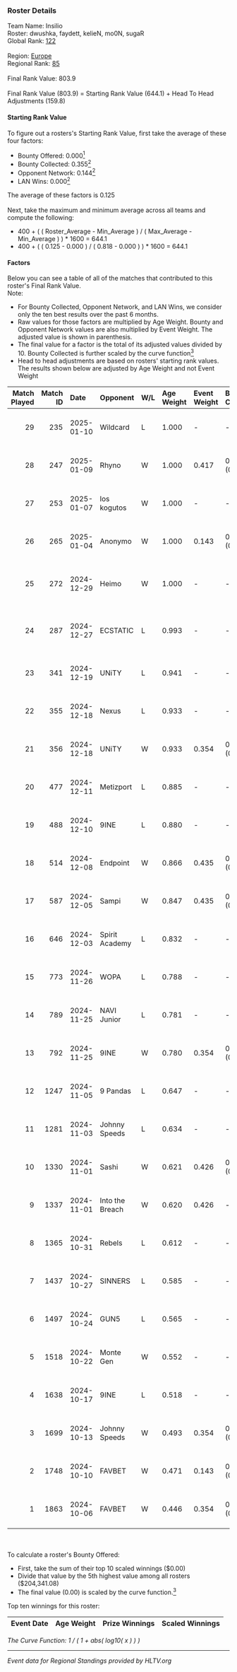 ### Roster Details<br />
Team Name: Insilio<br />
Roster: dwushka, faydett, kelieN, mo0N, sugaR<br />
Global Rank: [122](../../standings_global_2025_01_27.md)<br />
<br />
Region: [Europe]( ../../standings_europe_2025_01_27.md)<br />
Regional Rank: [85]( ../../standings_europe_2025_01_27.md)<br />
<br />
Final Rank Value:  803.9<br />
<br />
Final Rank Value (803.9) = Starting Rank Value (644.1) + Head To Head Adjustments (159.8)<br />

#### Starting Rank Value<br />
To figure out a rosters's Starting Rank Value, first take the average of these four factors:<br />
- Bounty Offered: 0.000[<sup>1</sup>](#table2)
- Bounty Collected: 0.355[<sup>2</sup>](#table1)
- Opponent Network: 0.144[<sup>2</sup>](#table1)
- LAN Wins: 0.000[<sup>2</sup>](#table1)

The average of these factors is 0.125<br />
<br />
Next, take the maximum and minimum average across all teams and compute the following:<br />
- 400 + ( ( Roster_Average - Min_Average ) / ( Max_Average - Min_Average ) ) * 1600 = 644.1
- 400 + ( ( 0.125 - 0.000 ) / ( 0.818 - 0.000 ) ) * 1600 = 644.1


#### Factors<br />
Below you can see a table of all of the matches that contributed to this roster's Final Rank Value.<br />
Note:<br />

- For Bounty Collected, Opponent Network, and LAN Wins, we consider only the ten best results over the past 6 months.
- Raw values for those factors are multiplied by Age Weight. Bounty and Opponent Network values are also multiplied by Event Weight. The adjusted value is shown in parenthesis.
- The final value for a factor is the total of its adjusted values divided by 10. Bounty Collected is further scaled by the curve function[<sup>3</sup>](#curveFunction)
- Head to head adjustments are based on rosters' starting rank values. The results shown below are adjusted by Age Weight and not Event Weight
<span id="table1"></span><br />


| Match Played | Match ID | Date       | Opponent        | W/L | Age Weight | Event Weight | Bounty Collected | Opponent Network | LAN Wins  | H2H Adj. | Roster                                        |
| -: | -: | :- | :- | :- | :- | :- | :- | :- | :- | -: | :- |
|           29 |      235 | 2025-01-10 | Wildcard        | L   | 1.000      | -            | -                | -                | -         |    -1.62 | dwushka, faydett, kelieN, mo0N, sugaR         |
|           28 |      247 | 2025-01-09 | Rhyno           | W   | 1.000      | 0.417        | 0.035 (0.015)    | 0.341 (0.142)    | 0 (0.000) |    23.07 | dwushka, faydett, kelieN, mo0N, sugaR         |
|           27 |      253 | 2025-01-07 | los kogutos     | W   | 1.000      | -            | -                | -                | 0 (0.000) |     6.26 | dwushka, faydett, kelieN, mo0N, sugaR         |
|           26 |      265 | 2025-01-04 | Anonymo         | W   | 1.000      | 0.143        | 0.065 (0.009)    | -                | 0 (0.000) |    16.67 | dwushka, faydett, kelieN, mo0N, sugaR         |
|           25 |      272 | 2024-12-29 | Heimo           | W   | 1.000      | -            | -                | -                | 0 (0.000) |    13.89 | dwushka, faydett, kelieN, Pumpkin66, sugaR    |
|           24 |      287 | 2024-12-27 | ECSTATIC        | L   | 0.993      | -            | -                | -                | -         |    -5.60 | dwushka, faydett, kelieN, Pumpkin66, sugaR    |
|           23 |      341 | 2024-12-19 | UNiTY           | L   | 0.941      | -            | -                | -                | -         |    -9.73 | faydett, kelieN, sugaR, tasman, z3ndeR        |
|           22 |      355 | 2024-12-18 | Nexus           | L   | 0.933      | -            | -                | -                | -         |    -1.55 | faydett, iDISBALANCE, kelieN, sugaR, yiksrezo |
|           21 |      356 | 2024-12-18 | UNiTY           | W   | 0.933      | 0.354        | 0.069 (0.023)    | 0.266 (0.088)    | 0 (0.000) |    20.14 | faydett, iDISBALANCE, kelieN, sugaR, yiksrezo |
|           20 |      477 | 2024-12-11 | Metizport       | L   | 0.885      | -            | -                | -                | -         |    -1.88 | faydett, FpSSS, kelieN, Pipw, sugaR           |
|           19 |      488 | 2024-12-10 | 9INE            | L   | 0.880      | -            | -                | -                | -         |    -7.19 | faydett, FpSSS, kelieN, Pipw, sugaR           |
|           18 |      514 | 2024-12-08 | Endpoint        | W   | 0.866      | 0.435        | 0.029 (0.011)    | 0.489 (0.184)    | 0 (0.000) |    16.45 | faydett, FpSSS, kelieN, Pipw, sugaR           |
|           17 |      587 | 2024-12-05 | Sampi           | W   | 0.847      | 0.435        | 0.040 (0.015)    | 0.252 (0.093)    | 0 (0.000) |    19.22 | faydett, FpSSS, kelieN, Pipw, sugaR           |
|           16 |      646 | 2024-12-03 | Spirit Academy  | L   | 0.832      | -            | -                | -                | -         |    -3.40 | faydett, FpSSS, kelieN, Pipw, sugaR           |
|           15 |      773 | 2024-11-26 | WOPA            | L   | 0.788      | -            | -                | -                | -         |    -6.20 | faydett, FpSSS, kelieN, Pipw, sugaR           |
|           14 |      789 | 2024-11-25 | NAVI Junior     | L   | 0.781      | -            | -                | -                | -         |    -2.64 | faydett, FpSSS, kelieN, Pipw, sugaR           |
|           13 |      792 | 2024-11-25 | 9INE            | W   | 0.780      | 0.354        | 0.125 (0.035)    | 1.000 (0.276)    | 0 (0.000) |    19.10 | faydett, FpSSS, kelieN, Pipw, sugaR           |
|           12 |     1247 | 2024-11-05 | 9 Pandas        | L   | 0.647      | -            | -                | -                | -         |    -1.66 | faydett, FpSSS, kelieN, Pipw, sugaR           |
|           11 |     1281 | 2024-11-03 | Johnny Speeds   | L   | 0.634      | -            | -                | -                | -         |    -2.65 | faydett, FpSSS, kelieN, Pipw, sugaR           |
|           10 |     1330 | 2024-11-01 | Sashi           | W   | 0.621      | 0.426        | 0.040 (0.011)    | 0.652 (0.172)    | 0 (0.000) |    16.71 | faydett, FpSSS, kelieN, Pipw, sugaR           |
|            9 |     1337 | 2024-11-01 | Into the Breach | W   | 0.620      | 0.426        | -                | 0.497 (0.131)    | 0 (0.000) |    15.54 | faydett, FpSSS, kelieN, Pipw, sugaR           |
|            8 |     1365 | 2024-10-31 | Rebels          | L   | 0.612      | -            | -                | -                | -         |    -5.65 | faydett, FpSSS, kelieN, Pipw, sugaR           |
|            7 |     1437 | 2024-10-27 | SINNERS         | L   | 0.585      | -            | -                | -                | -         |    -2.19 | faydett, FpSSS, kelieN, Pipw, sugaR           |
|            6 |     1497 | 2024-10-24 | GUN5            | L   | 0.565      | -            | -                | -                | -         |    -1.86 | faydett, FpSSS, kelieN, Pipw, sugaR           |
|            5 |     1518 | 2024-10-22 | Monte Gen       | W   | 0.552      | -            | -                | -                | -         |    12.43 | faydett, FpSSS, kelieN, Pipw, sugaR           |
|            4 |     1638 | 2024-10-17 | 9INE            | L   | 0.518      | -            | -                | -                | -         |    -2.49 | faydett, FpSSS, kelieN, Pipw, sugaR           |
|            3 |     1699 | 2024-10-13 | Johnny Speeds   | W   | 0.493      | 0.354        | 0.107 (0.019)    | 0.736 (0.129)    | -         |    13.81 | faydett, FpSSS, kelieN, Pipw, sugaR           |
|            2 |     1748 | 2024-10-10 | FAVBET          | W   | 0.471      | 0.143        | 0.074 (0.005)    | 1.000 (0.067)    | -         |    11.63 | faydett, FpSSS, kelieN, Pipw, sugaR           |
|            1 |     1863 | 2024-10-06 | FAVBET          | W   | 0.446      | 0.354        | 0.074 (0.012)    | 1.000 (0.158)    | -         |    11.22 | faydett, FpSSS, kelieN, Pipw, sugaR           |

<br />
<span id="table2"></span><br />
To calculate a roster's Bounty Offered:<br />

- First, take the sum of their top 10 scaled winnings ($0.00)
- Divide that value by the 5th highest value among all rosters ($204,341.08)
- The final value (0.00) is scaled by the curve function.[<sup>3</sup>](#curveFunction)

Top ten winnings for this roster:<br />

| Event Date | Age Weight | Prize Winnings | Scaled Winnings |
| :- | -: | :- | :- |


<span id="curveFunction"></span>_The Curve Function: 1 / ( 1 + abs( log10( x ) ) )_<br />

---
_Event data for Regional Standings provided by HLTV.org_<br />
